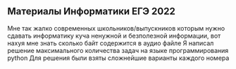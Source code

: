 ## Материалы Информатики ЕГЭ 2022
Мне так жалко современных школьников/выпускников которым нужно сдавать информатику
куча ненужной и безполезной информации, вот нахуя мне знать сколько байт содержится в аудио файле
Я написал решение максимального количества задач на языке программирования python
Для решения были взяты сложнейшие варианты каждого номера
